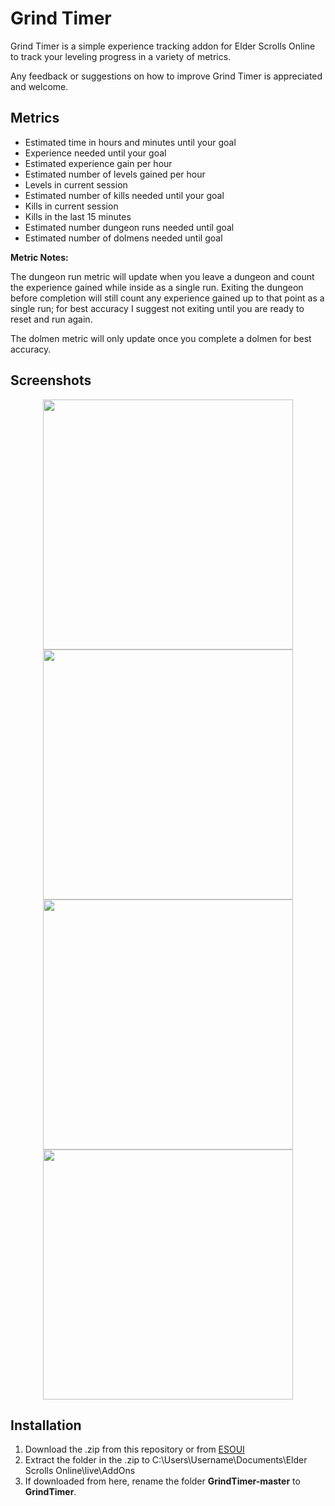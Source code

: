 # Grind Timer

Grind Timer is a simple experience tracking addon for Elder Scrolls Online to track your leveling progress in a variety of metrics.

Any feedback or suggestions on how to improve Grind Timer is appreciated and welcome.

## Metrics
* Estimated time in hours and minutes until your goal
* Experience needed until your goal
* Estimated experience gain per hour
* Estimated number of levels gained per hour
* Levels in current session
* Estimated number of kills needed until your goal
* Kills in current session
* Kills in the last 15 minutes
* Estimated number dungeon runs needed until goal
* Estimated number of dolmens needed until goal

**Metric Notes:**

The dungeon run metric will update when you leave a dungeon and count the experience gained while inside as a single run. Exiting the dungeon before completion will still count any experience gained up to that point as a single run; for best accuracy I suggest not exiting until you are ready to reset and run again.

The dolmen metric will only update once you complete a dolmen for best accuracy.

## Screenshots
<p align="center">
  <img src="https://i.imgur.com/kOQpmnu.png" width="400"/>
  <img src="https://i.imgur.com/7RbMLn1.png" width="400"/>
  <img src="https://i.imgur.com/qnIwUxt.png" width="400"/>
  <img src="https://i.imgur.com/cH7mMoy.png" width="400"/>
</p>


## Installation
1. Download the .zip from this repository or from [ESOUI](https://www.esoui.com/downloads/info1651-GrindTimer.html)
2. Extract the folder in the .zip to C:\Users\Username\Documents\Elder Scrolls Online\live\AddOns
3. If downloaded from here, rename the folder **GrindTimer-master** to **GrindTimer**.
